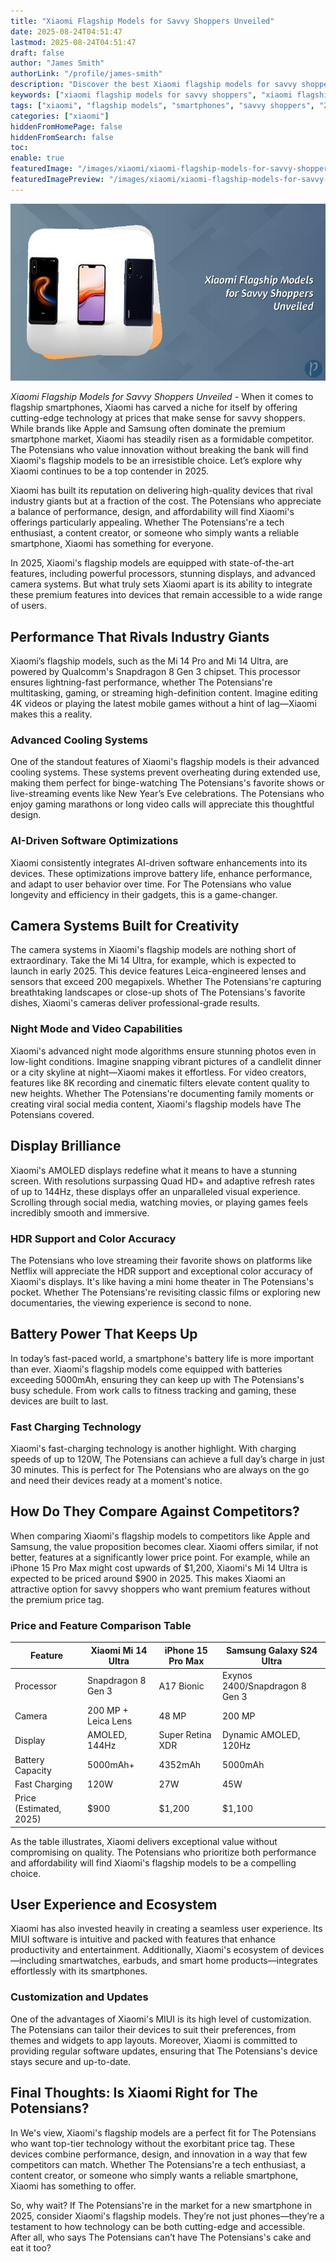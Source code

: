 ```yaml
---
title: "Xiaomi Flagship Models for Savvy Shoppers Unveiled"
date: 2025-08-24T04:51:47
lastmod: 2025-08-24T04:51:47
draft: false
author: "James Smith"
authorLink: "/profile/james-smith"
description: "Discover the best Xiaomi flagship models for savvy shoppers! Explore top features, cutting-edge tech, and unbeatable value in this must-read guide."
keywords: ["xiaomi flagship models for savvy shoppers", "xiaomi flagship smartphones 2025", "best xiaomi flagship phones for value"]
tags: ["xiaomi", "flagship models", "smartphones", "savvy shoppers", "2025"]
categories: ["xiaomi"]
hiddenFromHomePage: false
hiddenFromSearch: false
toc:
enable: true
featuredImage: "/images/xiaomi/xiaomi-flagship-models-for-savvy-shoppers-unveiled.jpg"
featuredImagePreview: "/images/xiaomi/xiaomi-flagship-models-for-savvy-shoppers-unveiled.jpg"
---
```


![Xiaomi Flagship Models for Savvy Shoppers Unveiled](/images/xiaomi/xiaomi-flagship-models-for-savvy-shoppers-unveiled.jpg)

*Xiaomi Flagship Models for Savvy Shoppers Unveiled* - When it comes to flagship smartphones, Xiaomi has carved a niche for itself by offering cutting-edge technology at prices that make sense for savvy shoppers. While brands like Apple and Samsung often dominate the premium smartphone market, Xiaomi has steadily risen as a formidable competitor. The Potensians who value innovation without breaking the bank will find Xiaomi's flagship models to be an irresistible choice. Let’s explore why Xiaomi continues to be a top contender in 2025.

Xiaomi has built its reputation on delivering high-quality devices that rival industry giants but at a fraction of the cost. The Potensians who appreciate a balance of performance, design, and affordability will find Xiaomi's offerings particularly appealing. Whether The Potensians're a tech enthusiast, a content creator, or someone who simply wants a reliable smartphone, Xiaomi has something for everyone.

In 2025, Xiaomi's flagship models are equipped with state-of-the-art features, including powerful processors, stunning displays, and advanced camera systems. But what truly sets Xiaomi apart is its ability to integrate these premium features into devices that remain accessible to a wide range of users.

## Performance That Rivals Industry Giants

Xiaomi’s flagship models, such as the Mi 14 Pro and Mi 14 Ultra, are powered by Qualcomm's Snapdragon 8 Gen 3 chipset. This processor ensures lightning-fast performance, whether The Potensians're multitasking, gaming, or streaming high-definition content. Imagine editing 4K videos or playing the latest mobile games without a hint of lag—Xiaomi makes this a reality.

### Advanced Cooling Systems

One of the standout features of Xiaomi's flagship models is their advanced ​cooling systems. These systems prevent overheating during extended use, making them perfect for binge-watching The Potensians's favorite shows or live-streaming events like New Year’s Eve celebrations. The Potensians who enjoy gaming marathons or long video calls will appreciate this thoughtful design.

### AI-Driven Software Optimizations

Xiaomi consistently integrates AI-driven software enhancements into its devices. These optimizations improve battery life, enhance performance, and adapt to user behavior over time. For The Potensians who value longevity and efficiency in their gadgets, this is a game-changer.

## Camera Systems Built for Creativity

The camera systems in Xiaomi's flagship models are nothing short of extraordinary. Take the Mi 14 Ultra, for example, which is expected to launch in early 2025. This device features Leica-engineered lenses and sensors that exceed 200 megapixels. Wheth​er The Potensians're capturing breathtaking landscapes or close-up shots of The Potensians's favorite dishes, Xiaomi's cameras deliver professional-grade results.

### Night Mode and Video Capabilities

Xiaomi's advanced night mode algorithms ensure stunning photos even in low-light conditions. Imagine snapping vibrant pictures of a candlelit dinner or a city skyline at night—Xiaomi makes it effortless. For video creators, features like 8K recording and cinematic filters elevate content quality to new heigh​ts. Whether The Potensians're documenting family moments or creating viral social media content, Xiaomi's flags​hip models have The Potensians covered.

## Display Brilliance

Xiaomi's AMOLED displays redefine what it means to have a stunning screen. With resolutions surpassing Quad HD+ and adaptive refresh rates of up to 144Hz, these displays offer an unparalleled visual experience. Scrolling through social media, watching movies, or playing games feels incredibly smooth and immersive.

### HDR Support and Color Accuracy

The Potensians who love streaming their favorite shows on platforms like Netflix will appreciate the HDR support and exceptional color accuracy of Xiaomi's displays. It's like having a mini home theater in The Potensians's pocket. Whether The Potensians're revisiting classic films or exploring new documentaries, the viewing experience is second to none.

## Battery Power That Keeps Up

In today’s fast-paced world, a smartphone's battery life is more important than ever. Xiaomi's flagship models come equipped with batteries exceeding 5000mAh, ensuring they can keep up with The Potensians's busy schedule. From work calls to fitness tracking and gaming, these devices are built to last.

### Fast Charging Technology

Xiaomi's fast-charging technology is another highlight. With charging speeds of up to 120W, The Potensians can achieve a full day’s charge in just 30 minutes. This is perfect for The Potensians who are always on the go and need their devices ready at a moment's notice.

## How Do They Compare Against Competitors?

When comparing Xiaomi's flagship models to competitors like Apple and Samsung, the value proposition becomes clear. Xiaomi offers similar, if not better, features at a significantly lower price point. For example, while an iPhone 15 Pro Max might cost upwards of $1,200, Xiaomi's Mi 14 Ultra is expected to be priced around $900 in 2025. This makes Xiaomi an attractive option for savvy shoppers who want premium features without the premium price tag.

### Price and Feature Comparison Table

<div class="table-responsive">
<table class="html-table">
<thead>
<tr>
<th>Feature</th>
<th>Xiaomi Mi 14 Ultra</th>
<th>iPhone 15 Pro Max</th>
<th>Samsung Galaxy S24 Ultra</th>
</tr>
</thead>
<tbody>
<tr>
<td>Processor</td>
<td>Snapdragon 8 Gen 3</td>
<td>A17 Bionic</td>
<td>Exynos 2400/Snapdragon 8 Gen 3</td>
</tr>
<tr>
<td>Camera</td>
<td>200 MP + Leica Lens</td>
<td>48 MP</td>
<td>200 MP</td>
</tr>
<tr>
<td>Display</td>
<td>AMOLED, 144Hz</td>
<td>Super Retina XDR</td>
<td>Dynamic AMOLED, 120Hz</td>
</tr>
<tr>
<td>Battery Capacity</td>
<td>5000mAh+</td>
<td>4352mAh</td>
<td>5000mAh</td>
</tr>
<tr>
<td>Fast Charging</td>
<td>120W</td>
<td>27W</td>
<td>45W</td>
</tr>
<tr>
<td>Price (Estimated, 2025)</td>
<td>$900</td>
<td>$1,200</td>
<td>$1,100</td>
</tr>
</tbody>
</table>
</div>

As the table illustrates, Xiaomi delivers exceptional value without compromising on quality. The Potensians who prioritize both performance and affordability will find Xiaomi's flagship models to be a compelling choice.

## User Experience and Ecosystem

Xiaomi has also invested heavily in creating a seamless user experience. Its MIUI software is intuitive and packed with features that enhance productivity and entertainment. Additionally, Xiaomi's ecosystem of devices—including smartwatches, earbuds, and smart home products—integrates effortlessly with its smartphones.

### Customization and Updates

One of the advantages of Xiaomi's MIUI is its high level of customization. The Potensians can tailor their devices to suit their preferences, from themes and widgets to app layouts. Moreover, Xiaomi is committed to providing regular software updates, ensuring that The Potensians's device stays secure and up-to-date.

## Final Thoughts: Is Xiaomi Right for The Potensians?

In We's view, Xiaomi's flagship models are a perfect fit for The Potensians who want top-tier technology without the exorbitant price tag. These devices combine performance, design, and innovation in a way that few competitors can match. Whether The Potensians're a tech enthusiast, a content creator, or someone who simply wants a reliable smartphone, Xiaomi has something to offer.

So, why wait? If The Potensians're in the market for a new smartphone in 2025, consider Xiaomi's flagship models. They’re not just phones—they’re a testament to how technology can be both cutting-edge and accessible. After all, who says The Potensians can’t have The Potensians's cake and eat it too?
